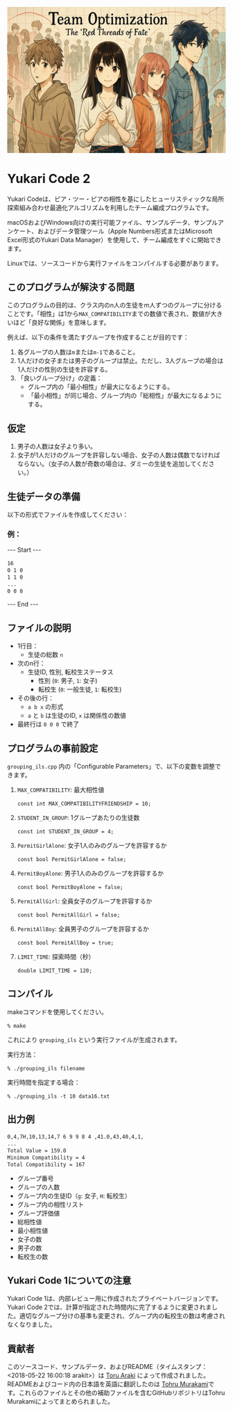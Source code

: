 ![Banner](https://github.com/tohru-murakami/Yukari_Code_2/blob/de772f8a63a76a77408405e8862a0a9aebd05c13/Images/ChatGPT%20Image%202025%E5%B9%B44%E6%9C%8810%E6%97%A5%2012_46_57.png?raw=true)

# Yukari Code 2

Yukari Codeは、ピア・ツー・ピアの相性を基にしたヒューリスティックな局所探索組み合わせ最適化アルゴリズムを利用したチーム編成プログラムです。

macOSおよびWindows向けの実行可能ファイル、サンプルデータ、サンプルアンケート、およびデータ管理ツール（Apple Numbers形式またはMicrosoft Excel形式のYukari Data Manager）を使用して、チーム編成をすぐに開始できます。

Linuxでは、ソースコードから実行ファイルをコンパイルする必要があります。

## このプログラムが解決する問題

このプログラムの目的は、クラス内のn人の生徒をm人ずつのグループに分けることです。「相性」は1から`MAX_COMPATIBILITY`までの数値で表され、数値が大きいほど「良好な関係」を意味します。

例えば、以下の条件を満たすグループを作成することが目的です：

1. 各グループの人数は`m`または`m-1`であること。
2. 1人だけの女子または男子のグループは禁止。ただし、3人グループの場合は1人だけの性別の生徒を許容する。
3. 「良いグループ分け」の定義：
   - グループ内の「最小相性」が最大になるようにする。
   - 「最小相性」が同じ場合、グループ内の「総相性」が最大になるようにする。

## 仮定

1. 男子の人数は女子より多い。
2. 女子が1人だけのグループを許容しない場合、女子の人数は偶数でなければならない。（女子の人数が奇数の場合は、ダミーの生徒を追加してください。）

## 生徒データの準備

以下の形式でファイルを作成してください：

### 例：

--- Start ---

```
16
0 1 0
1 1 0
...
0 0 0
```

--- End ---

## ファイルの説明

- 1行目：
  - 生徒の総数 `n`
- 次のn行：
  - 生徒ID, 性別, 転校生ステータス
    - 性別 (`0`: 男子, `1`: 女子)
    - 転校生 (`0`: 一般生徒, `1`: 転校生)
- その後の行：
  - `a b x` の形式
  - `a` と `b` は生徒のID, `x` は関係性の数値
- 最終行は `0 0 0` で終了

## プログラムの事前設定

`grouping_ils.cpp` 内の「Configurable Parameters」で、以下の変数を調整できます。

1. `MAX_COMPATIBILITY`: 最大相性値

   ```
   const int MAX_COMPATIBILITYFRIENDSHIP = 10;
   ```

2. `STUDENT_IN_GROUP`: 1グループあたりの生徒数

   ```
   const int STUDENT_IN_GROUP = 4;
   ```

3. `PermitGirlAlone`: 女子1人のみのグループを許容するか

   ```
   const bool PermitGirlAlone = false;
   ```

4. `PermitBoyAlone`: 男子1人のみのグループを許容するか

   ```
   const bool PermitBoyAlone = false;
   ```

5. `PermitAllGirl`: 全員女子のグループを許容するか

   ```
   const bool PermitAllGirl = false;
   ```

6. `PermitAllBoy`: 全員男子のグループを許容するか

   ```
   const bool PermitAllBoy = true;
   ```

7. `LIMIT_TIME`: 探索時間（秒）

   ```
   double LIMIT_TIME = 120;
   ```

## コンパイル

makeコマンドを使用してください。

```
% make
```

これにより `grouping_ils` という実行ファイルが生成されます。

実行方法：

```
% ./grouping_ils filename
```

実行時間を指定する場合：

```
% ./grouping_ils -t 10 data16.txt
```

## 出力例

```
0,4,7H,10,13,14,7 6 9 9 8 4 ,41.0,43,40,4,1,
...
Total Value = 159.0
Minimum Compatibility = 4
Total Compatibility = 167
```

- グループ番号
- グループの人数
- グループ内の生徒ID（`g`: 女子, `H`: 転校生）
- グループ内の相性リスト
- グループ評価値
- 総相性値
- 最小相性値
- 女子の数
- 男子の数
- 転校生の数

## Yukari Code 1についての注意

Yukari Code 1は、内部レビュー用に作成されたプライベートバージョンです。Yukari Code 2では、計算が指定された時間内に完了するように変更されました。適切なグループ分けの基準も変更され、グループ内の転校生の数は考慮されなくなりました。

## 貢献者

このソースコード、サンプルデータ、およびREADME（タイムスタンプ：<2018-05-22 16:00:18 arakit>）は [Toru Araki](https://github.com/arakit0328) によって作成されました。READMEおよびコード内の日本語を英語に翻訳したのは [Tohru Murakami](https://github.com/tohru-murakami)です。これらのファイルとその他の補助ファイルを含むGitHubリポジトリはTohru Murakamiによってまとめられました。
